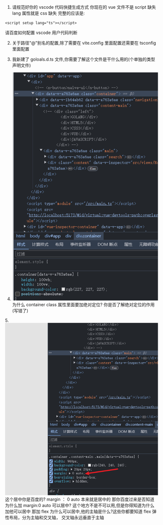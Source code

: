 1. 请规范好你的 vscode 代码快捷生成方式
   你现在的 vue 文件不是 script 缺失 lang 属性就是 css 缺失
   完整的应该是:

```vue
<script setup lang="ts"></script>
```

请百度如何配置 vscode 用户代码判断

2. 关于路径"@"别名的配置,除了需要在 vite.config 里面配置还需要在 tsconfig 里面配置 

3. 我新建了 goloals.d.ts 文件,你需要了解这个文件是干什么用的(个单独的类型声明文件)

4. ![alt text](image.png)
   为什么 container class 属性里面要加绝对定位?
   你是否了解绝对定位的作用 (写错了)

5.![alt text](image-1.png)
这个居中你是百度的?
margin ： 0 auto 本来就是居中的
那你百度过来是否知道为什么加 margin:0 auto 可以居中?
这个地方不是不可以用,但是你得知道为什么加他可以居中
那加 flex 为什么可以居中,他的主轴是什么?这些你都要知道
flex 弹性布局，分为主轴和交叉轴， 交叉轴永远垂直于主轴
